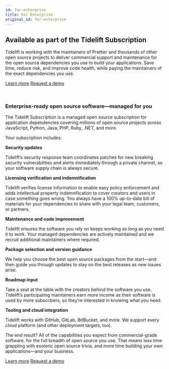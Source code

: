 ```yaml
---
id: for-enterprise
title: For Enterprise
original_id: for-enterprise
---
```


## Available as part of the Tidelift Subscription

Tidelift is working with the maintainers of Prettier and thousands of other open source projects to deliver commercial support and maintenance for the open source dependencies you use to build your applications. Save time, reduce risk, and improve code health, while paying the maintainers of the exact dependencies you use.

<a class="button" href="https://tidelift.com/subscription/pkg/npm-prettier?utm_source=npm-prettier&utm_medium=referral&utm_campaign=enterprise">Learn more</a>
<a class="button" href="https://tidelift.com/subscription/request-a-demo?utm_source=npm-prettier&utm_medium=referral&utm_campaign=enterprise">Request a demo</a>

<br>

### Enterprise-ready open source software—managed for you

The Tidelift Subscription is a managed open source subscription for application dependencies covering millions of open source projects across JavaScript, Python, Java, PHP, Ruby, .NET, and more.

Your subscription includes:

**Security updates**

Tidelift’s security response team coordinates patches for new breaking security vulnerabilities and alerts immediately through a private channel, so your software supply chain is always secure.

**Licensing verification and indemnification**

Tidelift verifies license information to enable easy policy enforcement and adds intellectual property indemnification to cover creators and users in case something goes wrong. You always have a 100% up-to-date bill of materials for your dependencies to share with your legal team, customers, or partners.

**Maintenance and code improvement**

Tidelift ensures the software you rely on keeps working as long as you need it to work. Your managed dependencies are actively maintained and we recruit additional maintainers where required.

**Package selection and version guidance**

We help you choose the best open source packages from the start—and then guide you through updates to stay on the best releases as new issues arise.

**Roadmap input**

Take a seat at the table with the creators behind the software you use. Tidelift’s participating maintainers earn more income as their software is used by more subscribers, so they’re interested in knowing what you need.

**Tooling and cloud integration**

Tidelift works with GitHub, GitLab, BitBucket, and more. We support every cloud platform (and other deployment targets, too).

The end result? All of the capabilities you expect from commercial-grade software, for the full breadth of open source you use. That means less time grappling with esoteric open source trivia, and more time building your own applications—and your business.

<a class="button" href="https://tidelift.com/subscription/pkg/npm-prettier?utm_source=npm-prettier&utm_medium=referral&utm_campaign=enterprise">Learn more</a>
<a class="button" href="https://tidelift.com/subscription/request-a-demo?utm_source=npm-prettier&utm_medium=referral&utm_campaign=enterprise">Request a demo</a>
